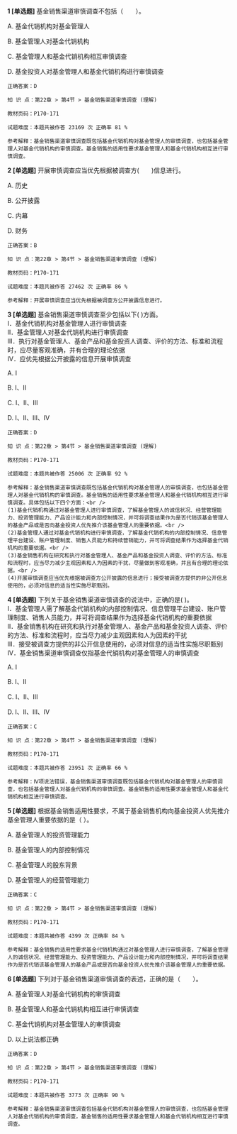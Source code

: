 **1 [单选题]** 基金销售渠道审慎调查不包括（&emsp;&emsp;）。

A. 基金代销机构对基金管理人

B. 基金管理人对基金代销机构

C. 基金管理人和基金代销机构相互审慎调查

D. 基金投资人对基金管理人和基金代销机构进行审慎调查

```
正确答案：D

知 识 点：第22章 > 第4节 > 基金销售渠道审慎调查 (理解)

教材页码：P170-171

试题难度：本题共被作答 23169 次 正确率 81 %

参考解释：基金销售渠道审慎调查既包括基金代销机构对基金管理人的审慎调查，也包括基金管理人对基金代销机构的审慎调查。基金销售的适用性要求基金管理人和基金代销机构相互进行审慎调查。
```


**2 [单选题]** 开展审慎调查应当优先根据被调查方(&emsp;&emsp;)信息进行。

A. 历史

B. 公开披露

C. 内幕

D. 财务

```
正确答案：B

知 识 点：第22章 > 第4节 > 基金销售渠道审慎调查 (理解)

教材页码：P170-171

试题难度：本题共被作答 27462 次 正确率 86 %

参考解释：开展审慎调查应当优先根据被调查方公开披露信息进行。
```


**3 [单选题]** 基金销售渠道审慎调查至少包括以下(       )方面。<br />
Ⅰ．基金代销机构对基金管理人进行审慎调查<br />
Ⅱ．基金管理人对基金代销机构进行审慎调查<br />
Ⅲ．执行对基金管理人、基金产品和基金投资人调查、评价的方法、标准和流程时，应尽量客观准确，并有合理的理论依据<br />
Ⅳ．应优先根据公开披露的信息开展审慎调查

A. Ⅰ

B. Ⅰ、Ⅱ

C. Ⅰ、Ⅱ、Ⅲ

D. Ⅰ、Ⅱ、Ⅲ、Ⅳ

```
正确答案：D

知 识 点：第22章 > 第4节 > 基金销售渠道审慎调查 (理解)

教材页码：P170-171

试题难度：本题共被作答 25006 次 正确率 92 %

参考解释：基金销售渠道审慎调查既包括基金代销机构对基金管理人的审慎调查，也包括基金管理人对基金代销机构的审慎调查。基金销售的适用性要求基金管理人和基金代销机构相互进行审慎调查。具体包括以下四个方面：<br />
(1)基金代销机构通过对基金管理人进行审慎调查，了解基金管理人的诚信状况、经营管理能力、投资管理能力、产品设计能力和内部控制情况，并可将调查结果作为是否代销该基金管理人的基金产品或是否向基金投资人优先推介该基金管理人的重要依据。<br />
(2)基金管理人通过对基金代销机构进行审慎调查，了解基金代销机构的内部控制情况、信息管理平台建设、账户管理制度、销售人员能力和持续营销能力，并可将调查结果作为选择基金代销机构的重要依据。<br />
(3)基金销售机构在研究和执行对基金管理人、基金产品和基金投资人调查、评价的方法、标准和流程时，应当尽力减少主观因素和人为因素的干扰，尽量做到客观准确，并且有合理的理论依据。<br />
(4)开展审慎调查应当优先根据被调查方公开披露的信息进行；接受被调查方提供的非公开信息使用的，必须对信息的适当性实施尽职甄别。
```


**4 [单选题]** 下列关于基金销售渠道审慎调查的说法中，正确的是(       )。<br />
Ⅰ．基金管理人需了解基金代销机构的内部控制情况、信息管理平台建设、账户管理制度、销售人员能力，并可将调查结果作为选择基金代销机构的重要依据<br />
Ⅱ．基金销售机构在研究和执行对基金管理人、基金产品和基金投资人调查、评价的方法、标准和流程时，应当尽力减少主观因素和人为因素的干扰<br />
Ⅲ．接受被调查方提供的非公开信息使用的，必须对信息的适当性实施尽职甄别<br />
Ⅳ．基金销售渠道审慎调查仅指基金代销机构对基金管理人的审慎调查

A. Ⅰ

B. Ⅰ、Ⅱ

C. Ⅰ、Ⅱ、Ⅲ

D. Ⅰ、Ⅱ、Ⅲ、Ⅳ

```
正确答案：C

知 识 点：第22章 > 第4节 > 基金销售渠道审慎调查 (理解)

教材页码：P170-171

试题难度：本题共被作答 23951 次 正确率 66 %

参考解释：Ⅳ项说法错误，基金销售渠道审慎调查既包括基金代销机构对基金管理人的审慎调查，也包括基金管理人对基金代销机构的审慎调查。基金销售的适用性要求基金管理人和基金代销机构相互进行审慎调查。
```


**5 [单选题]** 根据基金销售适用性要求，不属于基金销售机构向基金投资人优先推介基金管理人重要依据的是（        ）。

A. 基金管理人的投资管理能力

B. 基金管理人的内部控制情况

C. 基金管理人的股东背景

D. 基金管理人的经营管理能力

```
正确答案：C

知 识 点：第22章 > 第4节 > 基金销售渠道审慎调查 (理解)

教材页码：P170-171

试题难度：本题共被作答 4399 次 正确率 84 %

参考解释：基金销售的适用性要求基金代销机构通过对基金管理人进行审慎调查，了解基金管理人的诚信状况、经营管理能力、投资管理能力、产品设计能力和内部控制情况，并可将调查结果作为是否代销该基金管理人的基金产品或是否向基金投资人优先推介该基金管理人的重要依据。
```


**6 [单选题]** 下列对于基金销售渠道审慎调查的表述，正确的是（&emsp;&emsp;）。 

A. 基金管理人对基金代销机构的审慎调查

B. 基金管理人和基金代销机构相互进行审慎调查

C. 基金代销机构对基金管理人的审慎调查

D. 以上说法都正确

```
正确答案：D

知 识 点：第22章 > 第4节 > 基金销售渠道审慎调查 (理解)

教材页码：P170-171

试题难度：本题共被作答 3773 次 正确率 90 %

参考解释：基金销售渠道审慎调查包括基金代销机构对基金管理人的审慎调查，也包括基金管理人对基金代销机构的审慎调查，基金销售的适用性要求基金管理人和基金代销机构相互进行审慎调查。
```


